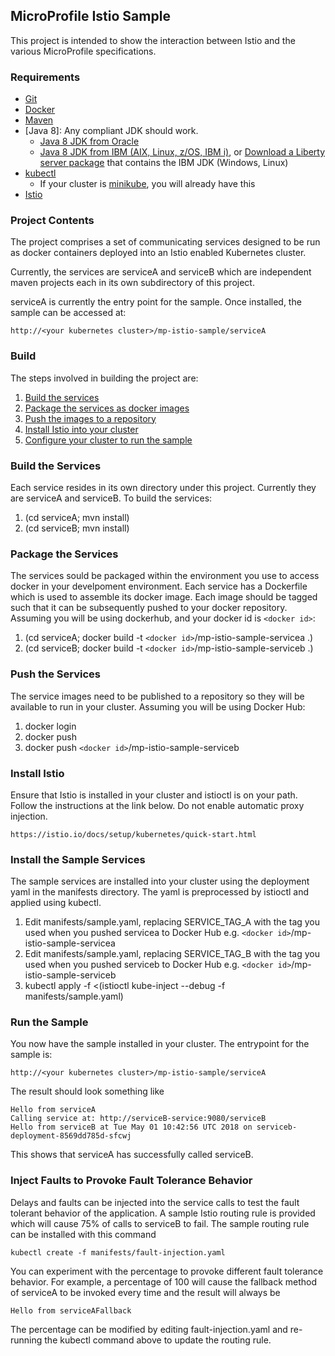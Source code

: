 ## MicroProfile Istio Sample
This project is intended to show the interaction between Istio and the various MicroProfile specifications.

### Requirements
* [Git](https://git-scm.com/)
* [Docker](https://www.docker.com/)
* [Maven](https://maven.apache.org/install.html)
* [Java 8]: Any compliant JDK should work.
  * [Java 8 JDK from Oracle](http://www.oracle.com/technetwork/java/javase/downloads/index.html)
  * [Java 8 JDK from IBM (AIX, Linux, z/OS, IBM i)](http://www.ibm.com/developerworks/java/jdk/),
    or [Download a Liberty server package](https://developer.ibm.com/assets/wasdev/#filter/assetTypeFilters=PRODUCT)
    that contains the IBM JDK (Windows, Linux)
* [kubectl](https://kubernetes.io/docs/tasks/tools/install-kubectl/)
    * If your cluster is [minikube](https://kubernetes.io/docs/getting-started-guides/minikube/), you will already have this
* [Istio](https://istio.io/)

### Project Contents
The project comprises a set of communicating services designed to be run as docker containers deployed into an Istio enabled Kubernetes cluster.

Currently, the services are serviceA and serviceB which are independent maven projects each in its own subdirectory of this project.

serviceA is currently the entry point for the sample. Once installed, the sample can be accessed at:
```
http://<your kubernetes cluster>/mp-istio-sample/serviceA
```

### Build

The steps involved in building the project are:
1.  [Build the services](#build-the-services)
2.  [Package the services as docker images](#package-the-services)
3.  [Push the images to a repository](#push-the-services)
4.  [Install Istio into your cluster](#install-istio)
5.  [Configure your cluster to run the sample](#install-the-sample-services)

### Build the Services

Each service resides in its own directory under this project. Currently they are serviceA and serviceB. To build the services:
1.  (cd serviceA; mvn install)
2.  (cd serviceB; mvn install)

### Package the Services

The services sould be packaged within the environment you use to access docker in your develpoment environment. Each service has a Dockerfile which is used to assemble its docker image. Each image should be tagged such that it can be subsequently pushed to your docker repository. Assuming you will be using dockerhub, and your docker id is `<docker id>`:
1.  (cd serviceA; docker build -t `<docker id>`/mp-istio-sample-servicea .)
2.  (cd serviceB; docker build -t `<docker id>`/mp-istio-sample-serviceb .)

### Push the Services

The service images need to be published to a repository so they will be available to run in your cluster. Assuming you will be using Docker Hub:
1.  docker login
2.  docker push 
3.  docker push `<docker id>`/mp-istio-sample-serviceb

### Install Istio

Ensure that Istio is installed in your cluster and istioctl is on your path. Follow the instructions at the link below. Do not enable automatic proxy injection.
```
https://istio.io/docs/setup/kubernetes/quick-start.html
```

### Install the Sample Services

The sample services are installed into your cluster using the deployment yaml in the manifests directory. The yaml is preprocessed by istioctl and applied using kubectl.
1.  Edit manifests/sample.yaml, replacing SERVICE_TAG_A with the tag you used when you pushed servicea to Docker Hub e.g. `<docker id>`/mp-istio-sample-servicea
2.  Edit manifests/sample.yaml, replacing SERVICE_TAG_B with the tag you used when you pushed serviceb to Docker Hub e.g. `<docker id>`/mp-istio-sample-serviceb
3.  kubectl apply -f <(istioctl kube-inject --debug -f manifests/sample.yaml)

### Run the Sample

You now have the sample installed in your cluster. The entrypoint for the sample is:
```
http://<your kubernetes cluster>/mp-istio-sample/serviceA
```
The result should look something like
```
Hello from serviceA
Calling service at: http://serviceB-service:9080/serviceB
Hello from serviceB at Tue May 01 10:42:56 UTC 2018 on serviceb-deployment-8569dd785d-sfcwj
```
This shows that serviceA has successfully called serviceB.

### Inject Faults to Provoke Fault Tolerance Behavior

Delays and faults can be injected into the service calls to test the fault tolerant behavior of the application. A sample Istio routing rule is provided which will cause 75% of calls to serviceB to fail. The sample routing rule can be installed with this command

    kubectl create -f manifests/fault-injection.yaml

You can experiment with the percentage to provoke different fault tolerance behavior. For example, a percentage of 100 will cause the fallback method of serviceA to be invoked every time and the result will always be
```
Hello from serviceAFallback
```
The percentage can be modified by editing fault-injection.yaml and re-running the kubectl command above to update the routing rule.
